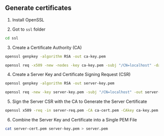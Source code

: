 ## Generate certificates

1. Install OpenSSL

2. Got to `ssl` folder

```sh
cd ssl
```

3. Create a Certificate Authority (CA)

```sh
openssl genpkey -algorithm RSA -out ca-key.pem

openssl req -x509 -new -nodes -key ca-key.pem -subj "/CN=localhost" -days 3650 -out ca-cert.pem
```

4. Create a Server Key and Certificate Signing Request (CSR)

```sh
openssl genpkey -algorithm RSA -out server-key.pem

openssl req -new -key server-key.pem -subj "/CN=localhost" -out server-req.pem
```

5. Sign the Server CSR with the CA to Generate the Server Certificate

```sh
openssl x509 -req -in server-req.pem -CA ca-cert.pem -CAkey ca-key.pem -CAcreateserial -out server-cert.pem -days 3650
```

6. Combine the Server Key and Certificate into a Single PEM File

```sh
cat server-cert.pem server-key.pem > server.pem
```
